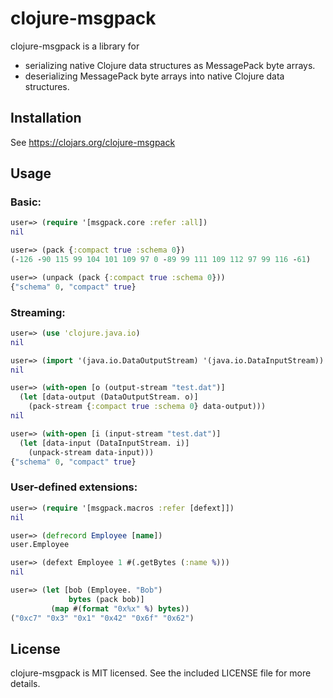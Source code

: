 # clojure-msgpack

clojure-msgpack is a library for
* serializing native Clojure data structures as MessagePack byte arrays.
* deserializing MessagePack byte arrays into native Clojure data structures.

## Installation

See https://clojars.org/clojure-msgpack

## Usage

### Basic:
```clojure
user=> (require '[msgpack.core :refer :all])
nil

user=> (pack {:compact true :schema 0})
(-126 -90 115 99 104 101 109 97 0 -89 99 111 109 112 97 99 116 -61)

user=> (unpack (pack {:compact true :schema 0}))
{"schema" 0, "compact" true}
`````

### Streaming:
```clojure
user=> (use 'clojure.java.io)
nil

user=> (import '(java.io.DataOutputStream) '(java.io.DataInputStream))
nil

user=> (with-open [o (output-stream "test.dat")]
  (let [data-output (DataOutputStream. o)]
    (pack-stream {:compact true :schema 0} data-output)))
nil

user=> (with-open [i (input-stream "test.dat")]
  (let [data-input (DataInputStream. i)]
    (unpack-stream data-input)))
{"schema" 0, "compact" true}
```

### User-defined extensions:
```clojure
user=> (require '[msgpack.macros :refer [defext]])
nil

user=> (defrecord Employee [name])
user.Employee

user=> (defext Employee 1 #(.getBytes (:name %)))
nil

user=> (let [bob (Employee. "Bob")
             bytes (pack bob)]
         (map #(format "0x%x" %) bytes))
("0xc7" "0x3" "0x1" "0x42" "0x6f" "0x62")
```
## License

clojure-msgpack is MIT licensed. See the included LICENSE file for more details.
